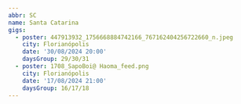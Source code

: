 ```yaml
---
abbr: SC
name: Santa Catarina
gigs:
  - poster: 447913932_1756668884742166_767162404256722660_n.jpeg
    city: Florianópolis
    date: '30/08/2024 20:00'
    daysGroup: 29/30/31
  - poster: 1708_SapoBoi@ Haoma_feed.png
    city: Florianópolis
    date: '17/08/2024 21:00'
    daysGroup: 16/17/18
---
```


